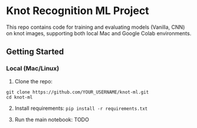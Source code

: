 # Knot Recognition ML Project

This repo contains code for training and evaluating models (Vanilla, CNN) on knot images, supporting both local Mac and Google Colab environments.

## Getting Started

### Local (Mac/Linux)

1. Clone the repo: 

```
git clone https://github.com/YOUR_USERNAME/knot-ml.git
cd knot-ml
```

2. Install requirements: `pip install -r requirements.txt`

3. Run the main notebook: TODO